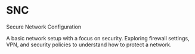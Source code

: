 # SNC
Secure Network Configuration

A basic network setup with a focus on security. Exploring firewall settings, VPN, and security policies to understand how to protect a network.
